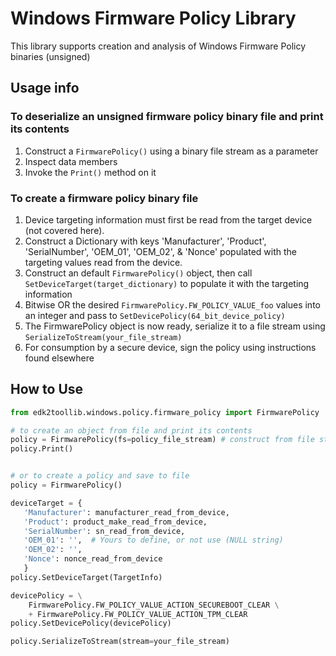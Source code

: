 # Windows Firmware Policy Library

This library supports creation and analysis of Windows Firmware Policy binaries
(unsigned)  

## Usage info

### To deserialize an unsigned firmware policy binary file and print its contents

1. Construct a ```FirmwarePolicy()``` using a binary file stream as a parameter
1. Inspect data members
1. Invoke the ```Print()``` method on it

### To create a firmware policy binary file

1. Device targeting information must first be read from the target device (not
   covered here).
1. Construct a Dictionary with keys 'Manufacturer', 'Product', 'SerialNumber',
   'OEM_01', 'OEM_02', & 'Nonce' populated with the targeting values read from
   the device.  
1. Construct an default ```FirmwarePolicy()``` object, then call
   ```SetDeviceTarget(target_dictionary)``` to populate it with the targeting
   information
1. Bitwise OR the desired ```FirmwarePolicy.FW_POLICY_VALUE_foo``` values into
   an integer and pass to ```SetDevicePolicy(64_bit_device_policy)```
1. The FirmwarePolicy object is now ready, serialize it to a file stream using
   ```SerializeToStream(your_file_stream)```
1. For consumption by a secure device, sign the policy using instructions found
   elsewhere

## How to Use

```python
from edk2toollib.windows.policy.firmware_policy import FirmwarePolicy

# to create an object from file and print its contents
policy = FirmwarePolicy(fs=policy_file_stream) # construct from file stream
policy.Print()


# or to create a policy and save to file
policy = FirmwarePolicy()

deviceTarget = {
   'Manufacturer': manufacturer_read_from_device,
   'Product': product_make_read_from_device,
   'SerialNumber': sn_read_from_device,
   'OEM_01': '',  # Yours to define, or not use (NULL string)
   'OEM_02': '',
   'Nonce': nonce_read_from_device
   }
policy.SetDeviceTarget(TargetInfo)

devicePolicy = \
    FirmwarePolicy.FW_POLICY_VALUE_ACTION_SECUREBOOT_CLEAR \
    + FirmwarePolicy.FW_POLICY_VALUE_ACTION_TPM_CLEAR
policy.SetDevicePolicy(devicePolicy)

policy.SerializeToStream(stream=your_file_stream)
```
